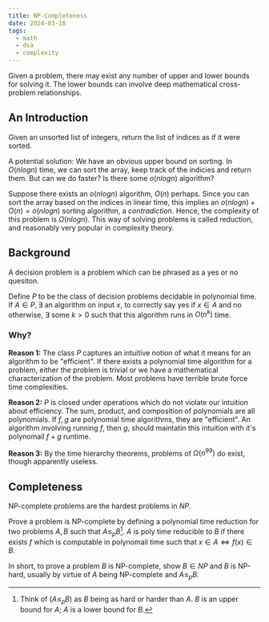 ```yaml
---
title: NP-Completeness
date: 2024-03-18
tags:
  - math
  - dsa
  - complexity
---
```


Given a problem, there may exist any number of upper and lower bounds for solving it. The lower bounds can involve deep mathematical cross-problem relationships.

## An Introduction
Given an unsorted list of integers, return the list of indices as if it were sorted.

A potential solution: We have an obvious upper bound on sorting. In $O(nlogn)$ time, we can sort the array, keep track of the indicies and return them. But can we do faster? Is there some $o(nlogn)$ algorithm?

Suppose there exists an $o(nlogn)$ algorithm, $O(n)$ perhaps. Since you can sort the array based on the indices in linear time, this implies an $o(nlogn) + O(n) = o(nlogn)$ sorting algorithm, a *contradiction*. Hence, the complexity of this problem is $\Omega(nlogn)$. This way of solving problems is called reduction, and reasonably very popular in complexity theory.

## Background
A decision problem is a problem which can be phrased as a yes or no quesiton.

Define $P$ to be the class of decision problems decidable in polynomial time. If $A \in P, \exists$ an algorithm on input $x$, to correctly say yes if $x \in A$ and no otherwise, $\exists$ some $k > 0$ such that this algorithm runs in $O(n^k)$ time.

### Why?
**Reason 1:** The class $P$ captures an intuitive notion of what it means for an algorithm to be "efficient". If there exists a polynomial time algorithm for a problem, either the problem is trivial or we have a mathematical characterization of the problem. Most problems have terrible brute force time complexities.

**Reason 2:** $P$ is closed under operations which do not violate our intuition about efficiency. The sum, product, and composition of polynomials are all polynomials. If $f, g$ are polynomial time algorithms, they are "efficient". An algorithm involving running $f$, then $g$, should maintatin this intuition with it's polynomail $f + g$ runtime.

**Reason 3:** By the time hierarchy theorems, problems of $\Omega(n^{99})$ do exist, though apparently useless. 

## Completeness
NP-complete problems are the hardest problems in $NP$.

Prove a problem is NP-complete by defining a polynomial time reduction for two problems $A, B$ such that $A \leq_{p} B$[^1]. $A$ is poly time reducible to $B$ if there exists $f$ which is computable in polynomail time such that $x \in A \iff f(x) \in B$.

In short, to prove a problem $B$ is NP-complete, show $B \in NP$ and $B$ is NP-hard, usually by virtue of $A$ being NP-complete and $A \leq_p B$.

[^1]: Think of ($A \leq_{p} B$) as $B$ being as hard or harder than $A$. $B$ is an upper bound for $A$; $A$ is a lower bound for $B$.
